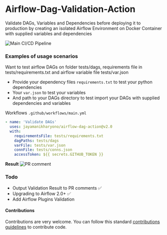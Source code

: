 # Airflow-Dag-Validation-Action

Validate DAGs, Variables and Dependencies before deploying it to production by creating an isolated Airflow Environment on Docker Container with supplied variables and dependencies

![Main CI/CD Pipeline](https://github.com/jayamanikharyono/airflow-dag-action/workflows/Main%20CI/CD%20Pipeline/badge.svg)

### Examples of usage scenarios

Want to test airflow DAGs on folder tests/dags, requirements file in tests/requirements.txt and airflow variable file tests/var.json

- Provide your dependency files `requirements.txt` to test your python dependencies
- Your `var.json` to test your variables
- And path to your DAGs directory to test import your DAGs with supplied dependencies and variables

Workflows `.github/workflows/main.yml`
```yml
- name: 'Validate DAGs'
  uses: jayamanikharyono/airflow-dag-action@v2.0
  with:
    requirementsFile: tests/requirements.txt
    dagPaths: tests/dags
    varFile: tests/var.json
    connFile: tests/conns.json
    accessToken: ${{ secrets.GITHUB_TOKEN }}
```
**Result**
![PR comment](images/comments_pr.png)

### Todo
- Output Validation Result to PR comments ✅
- Upgrading to Airflow 2.0+ ✅
- Add Airflow Plugins Validation


#### Contributions
Contributions are very welcome. You can follow this standard [contributions guidelines](https://github.com/firstcontributions/first-contributions) to contribute code.
